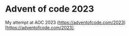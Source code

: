 # Advent of code 2023
My attempt at AOC 2023 (https://adventofcode.com/2023)[https://adventofcode.com/2023]. 
